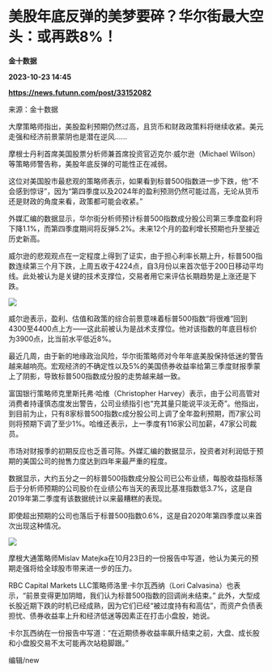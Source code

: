 # 美股年底反弹的美梦要碎？华尔街最大空头：或再跌8%！
**金十数据**

**2023-10-23 14:45**

**https://news.futunn.com/post/33152082**

来源：金十数据

大摩策略师指出，美股盈利预期仍然过高，且货币和财政政策料将继续收紧。美元走强和经济前景蒙阴也是潜在逆风......

摩根士丹利首席美国股票分析师兼首席投资官迈克尔·威尔逊（Michael Wilson）等策略师警告称，美股年底反弹的可能性正在减弱。

这位对美国股市最悲观的策略师表示，如果看到标普500指数进一步下跌，他“不会感到惊讶”，因为“第四季度以及2024年的盈利预测仍然可能过高，无论从货币还是财政的角度来看，政策都可能会收紧。”

外媒汇编的数据显示，华尔街分析师预计标普500指数成分股公司第三季度盈利将下降1.1%，而第四季度期间将反弹5.2%。未来12个月的盈利增长预期也升至接近历史新高。

威尔逊的悲观观点在一定程度上得到了证实，由于担心利率长期上升，标普500指数连续第三个月下跌，上周五收于4224点，自3月份以来首次低于200日移动平均线。此处被认为是关键的技术支撑位，交易者用它来评估长期趋势是上涨还是下跌。

![](https://postimg.futunn.com/16980709325781892083928.png)

威尔逊表示，盈利、估值和政策的综合前景意味着标普500指数“将很难”回到4300至4400点上方——这此前被认为是战术支撑位。他对该指数的年底目标价为3900点，比当前水平低近8%。

最近几周，由于新的地缘政治风险，华尔街策略师对今年年底美股保持低迷的警告越来越响亮。宏观经济的不确定性以及5%的美国债券收益率给第三季度财报季蒙上了阴影，导致标普500指数成分股的走势越来越一致。

富国银行策略师克里斯托弗·哈维（Christopher Harvey）表示，由于公司高管对消费者持谨慎态度发出警告，公司业绩指引也“充其量只能说平淡无奇”。他指出，到目前为止，只有8家标普500指数c成分股公司上调了全年盈利预期，而7家公司则将预期下调了至少1%。哈维还表示，上一季度有116家公司加薪，47家公司裁员。

市场对财报季的初期反应也乏善可陈。外媒汇编的数据显示，投资者对利润低于预期的美国公司的抛售力度达到四年来最严重的程度。

数据显示，大约五分之一的标普500指数成分股公司已公布业绩，每股收益指标落后于分析师预期的公司股价在业绩公布当天的表现比基准指数低3.7%，这是自2019年第二季度有该数据统计以来最糟糕的表现。

即使超出预期的公司也落后于标普500指数0.6%，这是自2020年第四季度以来首次出现这种情况。

![](https://postimg.futunn.com/16980709324627277174318.png)

摩根大通策略师Mislav Matejka在10月23日的一份报告中写道，他认为美元的预期走强将给全球股市带来进一步的压力。

RBC Capital Markets LLC策略师洛里·卡尔瓦西纳（Lori Calvasina）也表示，“前景变得更加阴暗，我们认为标普500指数的回调尚未结束。” 此外，大型成长股近期下跌的时机已经成熟，因为它们已经“被过度持有和高估”，而资产负债表担忧、债券收益率上升和经济低迷等因素正在打击小盘股，她说。

卡尔瓦西纳在一份报告中写道：“在近期债券收益率飙升结束之前，大盘、成长股和小盘股交易不太可能再次站稳脚跟。”

编辑/new